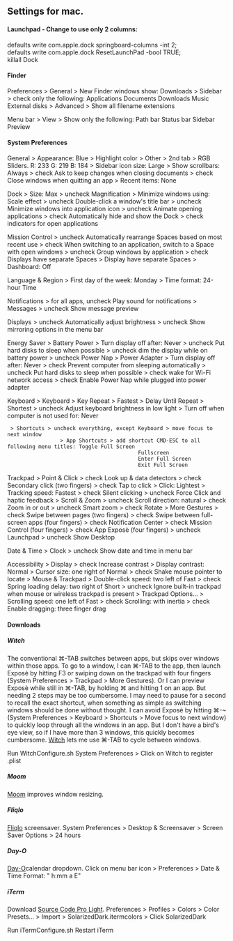 ## Settings for mac.

#### Launchpad - Change to use only 2 columns:

defaults write com.apple.dock springboard-columns -int 2;\
defaults write com.apple.dock ResetLaunchPad -bool TRUE;\
killall Dock

#### Finder
Preferences > General > New Finder windows show: Downloads
	    > Sidebar > check only the following: Applications
						  Documents
						  Downloads
						  Music
						  <Home Folder>
						  External disks
	    > Advanced > Show all filename extensions

Menu bar > View > Show only the following: Path bar
					   Status bar
					   Sidebar
					   Preview

#### System Preferences
General > Appearance: Blue
	> Highlight color > Other > 2nd tab > RGB Sliders. R: 233 G: 219 B: 184
	> Sidebar icon size: Large
	> Show scrollbars: Always
	> check Ask to keep changes when closing documents
	> check Close windows when quitting an app
	> Recent items: None

Dock > Size: Max
     > uncheck Magnification
     > Minimize windows using: Scale effect
     > uncheck Double-click a window's title bar
     > uncheck Minimize windows into application icon
     > uncheck Animate opening applications
     > check Automatically hide and show the Dock
     > check indicators for open applications

Mission Control > uncheck Automatically rearrange Spaces based on most recent use
		> check When switching to an application, switch to a Space with open windows
		> uncheck Group windows by application 
		> check Displays have separate Spaces
		> Display have separate Spaces
		> Dashboard: Off

Language & Region > First day of the week: Monday
       		  > Time format: 24-hour Time

Notifications > for all apps, uncheck Play sound for notifications 
     	      > Messages > uncheck Show message preview

Displays > uncheck Automatically adjust brightness
	 > uncheck Show mirroring options in the menu bar

Energy Saver > Battery Power > Turn display off after: Never
             > uncheck Put hard disks to sleep when possible
       	     > uncheck dim the display while on battery power
	     > uncheck Power Nap
	     > Power Adapter > Turn display off after: Never
	     > check Prevent computer from sleeping automatically
	     > uncheck Put hard disks to sleep when possible
	     > check wake for Wi-Fi network access
	     > check Enable Power Nap while plugged into power adapter									

Keyboard > Keyboard > Key Repeat > Fastest
	 	    > Delay Until Repeat > Shortest
	 	    > uncheck Adjust keyboard brightness in low light
	 	    > Turn off when computer is not used for: Never

	 > Shortcuts > uncheck everything, except Keyboard > move focus to next window
                     > App Shortcuts > add shortcut CMD-ESC to all following menu titles: Toggle Full Screen 
											  Fullscreen
											  Enter Full Screen
											  Exit Full Screen
Trackpad > Point & Click > check Look up & data detectors 
         		 > check Secondary click (two fingers)
			 > check Tap to click 
			 > Click: Lightest
			 > Tracking speed: Fastest
 			 > check Silent clicking
			 > uncheck Force Click and haptic feedback
	 > Scroll & Zoom > uncheck Scroll direction: natural
			 > check Zoom in or out
			 > uncheck Smart zoom
			 > check Rotate
	 > More Gestures > check Swipe between pages (two fingers)
			 > check Swipe between full-screen apps (four fingers) 
			 > check Notification Center
			 > check Mission Control (four fingers)
			 > check App Exposè (four fingers)
			 > uncheck Launchpad
			 > uncheck Show Desktop

Date & Time > Clock > uncheck Show date and time in menu bar

Accessibility > Display > check Increase contrast
	      		> Display contrast: Normal
			> Cursor size: one right of Normal
			> check Shake mouse pointer to locate
	      > Mouse & Trackpad > Double-click speed: two left of Fast
				 > check Spring loading delay: two right of Short
				 > uncheck Ignore built-in trackpad when mouse or wireless trackpad is present
				 > Trackpad Options... > Scrolling speed: one left of Fast
						       > check Scrolling: with inertia
						       > check Enable dragging: three finger drag


#### Downloads

##### Witch
The conventional ⌘-TAB switches between apps, but skips over windows within those apps.
To go to a window, I can ⌘-TAB to the app, then launch Exposè by hitting F3 or swiping down on the trackpad with four fingers (System Preferences > Trackpad > More Gestures). Or I can preview Exposè while still in ⌘-TAB, by holding ⌘ and hitting 1 on an app. But needing 2 steps may be too cumbersome. I may need to pause for a second to recall the exact shortcut, when something as simple as switching windows should be done without thought.
I can avoid Exposè by hitting ⌘-~ (System Preferences > Keyboard > Shortcuts > Move focus to next window) to quickly loop through all the windows in an app. But I don't have a bird's eye view, so if I have more than 3 windows, this quickly becomes cumbersome.
<a href="http://manytricks.com/witch/">Witch</a> lets me use ⌘-TAB to cycle between windows.

Run WitchConfigure.sh
System Preferences > Click on Witch to register .plist

##### Moom
<a href="https://manytricks.com/moom/">Moom</a> improves window resizing.


##### Fliqlo
<a href="http://fliqlo.com">Fliqlo</a> screensaver.
System Preferences > Desktop & Screensaver > Screen Saver Options > 24 hours


##### Day-O
<a href="http://shauninman.com/archive/2011/10/20/day_o_mac_menu_bar_clock">Day-O</a>calendar dropdown.
Click on menu bar icon > Preferences > Date & Time Format: " h:mm a  E"


##### iTerm

Download <a href="https://github.com/adobe-fonts/source-code-pro/releases/tag/2.010R-ro/1.030R-it">Source Code Pro Light</a>.
Preferences > Profiles > Colors > Color Presets... > Import > SolarizedDark.itermcolors
				                   > Click SolarizedDark

Run iTermConfigure.sh
Restart iTerm

